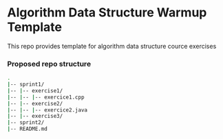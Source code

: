 # Algorithm Data Structure Warmup Template  
This repo provides template for algorithm data structure cource exercises

### Proposed repo structure
```bash
.
|-- sprint1/
|-- |-- exercise1/
|-- |-- |-- exercice1.cpp
|-- |-- exercise2/
|-- |-- |-- exercice2.java
|-- |-- exercise3/
|-- sprint2/
|-- README.md
```
